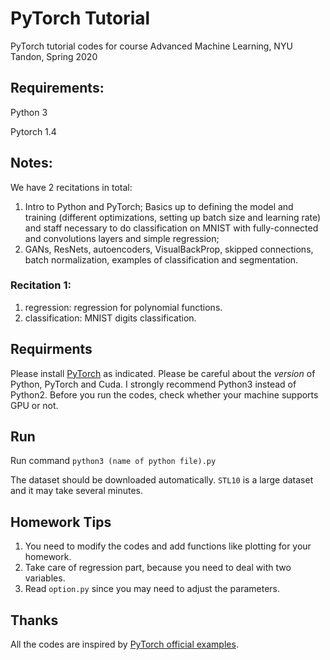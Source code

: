 # PyTorch Tutorial
PyTorch tutorial codes for course Advanced Machine Learning, NYU Tandon, Spring 2020

## Requirements:
Python 3

Pytorch 1.4

## Notes:
We have 2 recitations in total:
1. Intro to Python and PyTorch; Basics up to defining the model and training (different optimizations, setting up batch size and learning rate) and staff necessary to do classification on MNIST with fully-connected and convolutions layers and simple regression;
2. GANs, ResNets, autoencoders, VisualBackProp, skipped connections, batch normalization, examples of classification and segmentation.

### Recitation 1:
1. regression: regression for polynomial functions.
2. classification: MNIST digits classification.


## Requirments
Please install [PyTorch](http://pytorch.org/) as indicated. Please be careful about the *version* of Python, PyTorch and Cuda. I strongly recommend Python3 instead of Python2. Before you run the codes, check whether your machine supports GPU or not.

## Run
Run command ```python3 (name of python file).py```

The dataset should be downloaded automatically. `STL10` is a large dataset and it may take several minutes.

## Homework Tips
1. You need to modify the codes and add functions like plotting for your homework. 
2. Take care of regression part, because you need to deal with two variables.
3. Read `option.py` since you may need to adjust the parameters.

## Thanks
All the codes are inspired by [PyTorch official examples](https://github.com/pytorch/examples).
